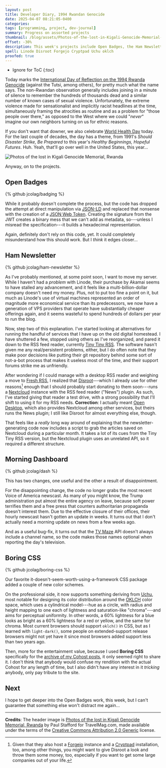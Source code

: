 ```yaml
---
layout: post
title: Developer Diary, 1994 Rwandan Genocide
date: 2025-04-07 08:21:05-0400
categories:
tags: [programming, project, dev-journal]
summary: Progress on assorted projects
thumbnail: /blog/assets/Photos-of-the-lost-in-Kigali-Genocide-Memorial-Rwanda.png
offset: -30%
description: This week's projects include Open Badges, the Ham Newsletter generator, my Morning Dashboard, and Boring CSS.
spell: Linode Disroot Forgejo Cryptpad Uchu oklch
proofed: true
---
```


* Ignore for ToC
{:toc}

Today marks the [International Day of Reflection on the 1994 Rwanda Genocide](https://en.wikipedia.org/wiki/International_Day_of_Reflection_on_the_1994_Rwanda_Genocide) (against the Tutsi, among others), for pretty much what the name says.  The non-Rwandan observation generally includes joining in a minute of silence to remember the hundreds of thousands dead and a similar number of known cases of sexual violence.  Unfortunately, the extreme violence made for sensationalist and implicitly racist headlines at the time, simultaneously framing the atrocities as routine and as a problem for "those people over there," as opposed to the West where we could "*never*" imagine our own neighbors turning on us for ethnic reasons.

If you don't want that downer, we also celebrate [World Health Day](https://en.wikipedia.org/wiki/World_Health_Day) today.  For the last couple of decades, the day has a theme, from 1991's *Should Disaster Strike, Be Prepared* to this year's *Healthy Beginnings, Hopeful Futures*.  Huh.  Yeah, that'll go over well in the United States, this year...

![Photos of the lost in Kigali Genocide Memorial, Rwanda](/blog/assets/Photos-of-the-lost-in-Kigali-Genocide-Memorial-Rwanda.png "Hate definitely doesn't pan out well")

Anyway, on to the projects.

## Open Badges

{% github jcolag/badging %}

While it probably doesn't complete the process, but the code has dropped the attempt at direct manipulation via [JSON-LD](https://en.wikipedia.org/wiki/JSON-LD) and replaced that nonsense with the creation of a [JSON Web Token](https://en.wikipedia.org/wiki/JSON_Web_Token).  Creating the signature from the JWT creates a binary mess that we can't add as metadata, so---unless I misread the specification---it builds a hexadecimal representation.

Again, definitely don't rely on this code, yet.  It could completely misunderstand how this should work.  But I *think* it edges closer...

## Ham Newsletter

{% github jcolag/ham-newsletter %}

As I've probably mentioned, at some point soon, I want to move my server.  While I haven't had a *problem* with Linode, their purchase by Akamai seems to have stalled any advancement, and it feels like a multi-billion-dollar company doesn't need my money.  Plus, not to put too fine a point on it, but much as Linode's use of virtual machines represented an order of magnitude more economical service than its predecessors, we now have a generation of VPS providers that operate have substantially cheaper offerings again, and it seems wasteful to spend hundreds of dollars per year to run the blog.

Now, step two of this explanation.  I've started looking at alternatives for running the handful of services that I have up on the old digital homestead.  I have shuttered a few, stopped using others as I've reorganized, and pared it down to the RSS feed reader, currently [Tiny Tiny RSS](https://tt-rss.org/).  The software hasn't given me any real/persistent problems, either, but I do often note that they make poor decisions like putting their git repository behind some sort of not-a-bot process that makes it useless most of the time, and their support forums strike me as unfriendly.

After wondering if I could manage with a desktop RSS reader and weighing a move to [Fresh RSS](https://freshrss.org/), I realized that [Disroot](https://disroot.org)---which I already use for other reasons[^1] enough that I should probably start donating to them soon---runs a [Nextcloud](https://nextcloud.com/) instance with the RSS feed reader ("News") plugin.  As such, I've started giving that reader a test drive, with a strong possibility that I'll shift to using it for my RSS needs.  **Correction**:  I actually meant [Open Desktop](https://www.opendesktop.org), which also provides Nextcloud among other services, but theirs runs the News plugin; I still like Disroot for almost everything else, though.

[^1]:  Given that they also host a [Forgejo](https://forgejo.org/) instance and a [Cryptpad](https://cryptpad.org/) installation, too, among other things, you might want to give Disroot a look and throw them some money, too, especially if you want to get some large companies out of your life.

That feels like a *really* long way around of explaining that the newsletter-generating code now includes a script to grab the articles saved on Nextcloud during a particular month.  It takes a lot of its cues from the Tiny Tiny RSS version, but the Nextcloud plugin uses an unrelated API, so it required a different structure.

## Morning Dashboard

{% github jcolag/dash %}

This has two changes, one useful and the other a result of disappointment.

For the disappointing change, the code no longer grabs the most recent Voice of America newscast.  As many of you might know, the Trump administration put almost the entire agency on leave, because soft power terrifies them and a free press that counters authoritarian propaganda doesn't interest them.  Due to the effective closure of their offices, their hourly newscast hasn't gotten an update in weeks.  It turns out that I don't actually need a morning update on news from a few weeks ago.

And as a useful bug-fix, it turns out that the [TV Maze](https://www.tvmaze.com/) API doesn't always include a channel name, so the code makes those names optional when reporting the day's television.

## Boring CSS

{% github jcolag/boring-css %}

Our favorite it-doesn't-seem-worth-using-a-framework CSS package added a couple of new color schemes.

On the professional side, it now supports something deriving from [Uchu](https://uchu.style/), most notable for designing its color distribution around the [OKLCH](https://developer.mozilla.org/en-US/docs/Web/CSS/color_value/oklch) color space, which uses a cylindrical model---hue as a circle, with radius and height mapping to one each of lightness and saturation-like "chroma"---and aims for perceptual uniformity.  In other words, a 60% lightness for a blue looks as bright as a 60% lightness for a red or yellow, and the same for chroma.  Most current browsers should support `oklch()` in CSS, but as I learned with `light-dark()`, some people on extended-support release browsers might not yet have it since most browsers added support less than two years ago.

Then, more for the entertainment value, because I used **Boring CSS** specifically for the [archive of my Cohost posts](https://jcolag.github.io/cohost/), it only seemed right to share it.  I don't think that anybody would confuse my rendition with the actual Cohost for any length of time, but I also didn't have any interest in it *tricking* anybody, only pay tribute to the site.

## Next

I hope to get deeper into the Open Badges work, this week, but I can't guarantee that something else won't distract me again...

* * *

**Credits**:  The header image is [Photos of the lost in Kigali Genocide Memorial, Rwanda](https://www.flickr.com/photos/113306963@N05/41244150074/) by Paul Stafford for TravelMag.com, made available under the terms of the [Creative Commons Attribution 2.0 Generic](https://creativecommons.org/licenses/by/2.0/) license.
